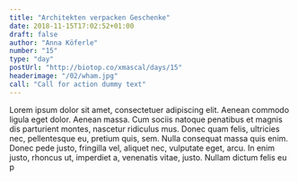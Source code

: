 ```yaml
---
title: "Architekten verpacken Geschenke"
date: 2018-11-15T17:02:52+01:00
draft: false
author: "Anna Köferle"
number: "15"
type: "day"
postUrl: "http://biotop.co/xmascal/days/15"
headerimage: "/02/wham.jpg"
call: "Call for action dummy text"
---
```

Lorem ipsum dolor sit amet, consectetuer adipiscing elit. Aenean commodo ligula eget dolor. Aenean massa. Cum sociis natoque penatibus et magnis dis parturient montes, nascetur ridiculus mus. Donec quam felis, ultricies nec, pellentesque eu, pretium quis, sem. Nulla consequat massa quis enim. Donec pede justo, fringilla vel, aliquet nec, vulputate eget, arcu. In enim justo, rhoncus ut, imperdiet a, venenatis vitae, justo. Nullam dictum felis eu p
